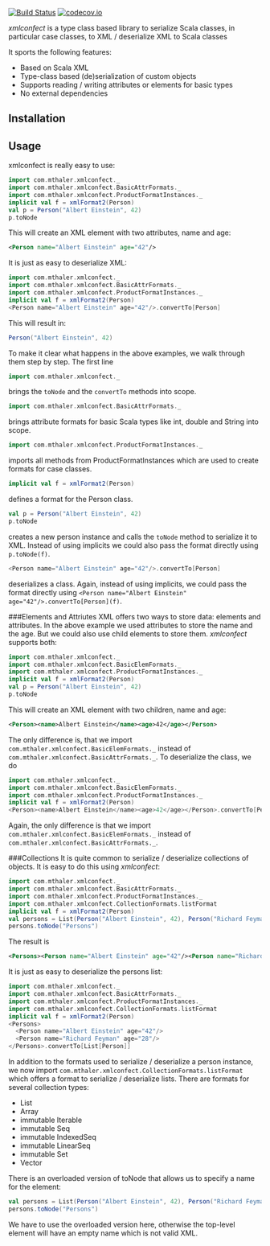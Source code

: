 [![Build Status](https://travis-ci.org/mthaler/xmlconfect.png)](https://travis-ci.org/mthaler/xmlconfect)
[![codecov.io](http://codecov.io/github/mthaler/xmlconfect/coverage.svg?branch=master)](http://codecov.io/github/mthaler/xmlconfect?branch=master)

_xmlconfect_ is a type class based library to serialize Scala classes, in particular case classes, to XML / deserialize XML to Scala classes

It sports the following features:

* Based on Scala XML
* Type-class based (de)serialization of custom objects
* Supports reading / writing attributes or elements for basic types
* No external dependencies

## Installation

## Usage
xmlconfect is really easy to use:

```scala
import com.mthaler.xmlconfect._
import com.mthaler.xmlconfect.BasicAttrFormats._
import com.mthaler.xmlconfect.ProductFormatInstances._
implicit val f = xmlFormat2(Person)
val p = Person("Albert Einstein", 42)
p.toNode
```
This will create an XML element with two attributes, name and age:

```xml
<Person name="Albert Einstein" age="42"/>
```

It is just as easy to deserialize XML:

```scala
import com.mthaler.xmlconfect._
import com.mthaler.xmlconfect.BasicAttrFormats._
import com.mthaler.xmlconfect.ProductFormatInstances._
implicit val f = xmlFormat2(Person)
<Person name="Albert Einstein" age="42"/>.convertTo[Person]
```

This will result in:

```scala
Person("Albert Einstein", 42)
```

To make it clear what happens in the above examples, we walk through them step by step. The first line

```scala
import com.mthaler.xmlconfect._
```

brings the `toNode` and the `convertTo` methods into scope. 

```scala
import com.mthaler.xmlconfect.BasicAttrFormats._
```
brings attribute formats for basic Scala types like int, double and String into scope.

```scala
import com.mthaler.xmlconfect.ProductFormatInstances._
```
imports all methods from ProductFormatInstances which are used to create formats for case classes.

```scala
implicit val f = xmlFormat2(Person)
```
defines a format for the Person class.

```scala
val p = Person("Albert Einstein", 42)
p.toNode
```
creates a new person instance and calls the `toNode` method to serialize it to XML. Instead of using implicits we could also pass the format directly using `p.toNode(f)`.

```scala
<Person name="Albert Einstein" age="42"/>.convertTo[Person]
```
deserializes a class. Again, instead of using implicits, we could pass the format directly using `<Person name="Albert Einstein" age="42"/>.convertTo[Person](f)`.

###Elements and Attriutes
XML offers two ways to store data: elements and attributes. In the above example we used attributes to store the name and the age. But we could also use child elements to store them. _xmlconfect_ supports both:

```scala
import com.mthaler.xmlconfect._
import com.mthaler.xmlconfect.BasicElemFormats._
import com.mthaler.xmlconfect.ProductFormatInstances._
implicit val f = xmlFormat2(Person)
val p = Person("Albert Einstein", 42)
p.toNode
```
This will create an XML element with two children, name and age:

```xml
<Person><name>Albert Einstein</name><age>42</age></Person>
```
The only difference is, that we import `com.mthaler.xmlconfect.BasicElemFormats._` instead of `com.mthaler.xmlconfect.BasicAttrFormats._`. To deserialize the class, we do

```scala
import com.mthaler.xmlconfect._
import com.mthaler.xmlconfect.BasicElemFormats._
import com.mthaler.xmlconfect.ProductFormatInstances._
implicit val f = xmlFormat2(Person)
<Person><name>Albert Einstein</name><age>42</age></Person>.convertTo[Person]
```
Again, the only difference is that we import `com.mthaler.xmlconfect.BasicElemFormats._` instead of `com.mthaler.xmlconfect.BasicAttrFormats._`.

###Collections
It is quite common to serialize / deserialize collections of objects. It is easy to do this using _xmlconfect_:

```scala
import com.mthaler.xmlconfect._
import com.mthaler.xmlconfect.BasicAttrFormats._
import com.mthaler.xmlconfect.ProductFormatInstances._
import com.mthaler.xmlconfect.CollectionFormats.listFormat
implicit val f = xmlFormat2(Person)
val persons = List(Person("Albert Einstein", 42), Person("Richard Feyman", 28))
persons.toNode("Persons")
```
The result is
```xml
<Persons><Person name="Albert Einstein" age="42"/><Person name="Richard Feyman" age="28"/></Persons>
```

It is just as easy to deserialize the persons list:
```scala
import com.mthaler.xmlconfect._
import com.mthaler.xmlconfect.BasicAttrFormats._
import com.mthaler.xmlconfect.ProductFormatInstances._
import com.mthaler.xmlconfect.CollectionFormats.listFormat
implicit val f = xmlFormat2(Person)
<Persons>
  <Person name="Albert Einstein" age="42"/>
  <Person name="Richard Feyman" age="28"/>
</Persons>.convertTo[List[Person]]
```
In addition to the formats used to serialize / deserialize a person instance, we now import `com.mthaler.xmlconfect.CollectionFormats.listFormat` which offers a format to serialize / deserialize lists. There are formats for several collection types:

* List
* Array
* immutable Iterable
* immutable Seq
* immutable IndexedSeq
* immutable LinearSeq
* immutable Set
* Vector

There is an overloaded version of toNode that allows us to specify a name for the element:
```scala
val persons = List(Person("Albert Einstein", 42), Person("Richard Feyman", 28))
persons.toNode("Persons")
```
We have to use the overloaded version here, otherwise the top-level element will have an empty name which is not valid XML.
